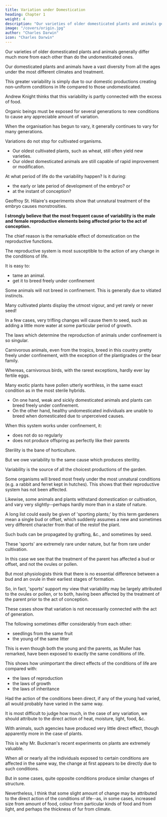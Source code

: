 ```yaml
---
title: Variation under Domestication
heading: Chapter 1
weight: 4
description: "Our varieties of older domesticated plants and animals generally differ much more from each other than do the undomesticated"
image: "/covers/origin.jpg"
author: "Charles Darwin"
icon: "Charles Darwin"
---
```


<!-- Causes of Variability -- Effects of Habit -- Correlation of Growth -- Inheritance -- Character of
Domestic Varieties -- Difficulty of distinguishing between Varieties and Species -- Origin of
Domestic Varieties from one or more Species -- Domestic Pigeons, their Differences and Origin --
Principle of Selection anciently followed, its Effects -- Methodical and Unconscious Selection --
Unknown Origin of our Domestic Productions -- Circumstances favourable to Man's power of
Selection. -->


<!-- The individuals of the same variety of  -->

Our varieties of older domesticated plants and animals generally differ much more from each other than do the undomesticated ones.

<!-- the individuals of any one species or variety in a state of nature.  -->

Our domesticated plants and animals have a vast diversity from all the ages under the most different climates and treatment.

This greater variability is simply due to our domestic productions creating non-uniform conditions in life compared to those undomesticated.

Andrew Knight thinks that this variability is partly connected with the excess of food. 

Organic beings must be exposed for several generations to new conditions to cause any appreciable amount of variation.

When the organisation has begun to vary, it generally continues to vary for many generations. 

Variations do not stop for cultivated organisms.
- Our oldest cultivated plants, such as wheat, still often yield new varieties. 
- Our oldest domesticated animals are still capable of rapid improvement or modification.

At what period of life do the variability happen? Is it during:
- the early or late period of development of the embryo? or 
- at the instant of conception?

Geoffroy St. Hilaire's experiments show that unnatural treatment of the embryo causes monstrosities.

 <!-- and monstrosities cannot be separated by any clear line of distinction from mere variations.  -->

**I strongly believe that the most frequent cause of variability is the male and female reproductive elements being affected prior to the act of conception.**

The chief reason is the remarkable effect of domestication on the reproductive functions. 

The reproductive system is most susceptible to the action of any change in the conditions of life.

It is easy to:
- tame an animal.
- get it to breed freely under confinement

<!-- , even in the many cases when the male and female unite. -->

Some animals will not breed in confinement. This is generally due to vitiated instincts.

Many cultivated plants display the utmost vigour, and yet rarely or never seed!

In a few cases, very trifling changes will cause them to seed, such as adding a little more water at some particular period of growth.

The laws which determine the reproduction of animals under confinement is so singular. 

Carnivorous animals, even from the tropics, breed in this country pretty freely under confinement, with the exception of the plantigrades or the bear family.

Whereas, carnivorous birds, with the rarest exceptions, hardly ever lay fertile eggs.

Many exotic plants have pollen utterly worthless, in the same exact condition as in the most sterile hybrids.

- On one hand, weak and sickly domesticated animals and plants can breed freely under confinement.
- On the other hand, healthy undomesticated individuals are unable to breed when domesticated due to unperceived causes.

 <!-- having their reproductive system so seriously affected by  as to fail in acting. -->

When this system works under confinement, it:
- does not do so regularly
- does not produce offspring as perfectly like their parents

 <!-- or variable. -->

Sterility is the bane of horticulture.

But we owe variability to the same cause which produces sterility.

Variability is the source of all the choicest productions of the garden.

Some organisms will breed most freely under the most unnatural conditions (e.g. a rabbit and ferret kept in hutches). This shows that their reproductive system has not been affected.

Likewise, some animals and plants withstand domestication or cultivation, and vary very slightly--perhaps hardly more than in a state of nature.

A long list could easily be given of 'sporting plants;' by this term gardeners mean a single bud or offset, which suddenly assumes a new and sometimes very different character from that of the restof the plant. 

Such buds can be propagated by grafting, &c., and sometimes by seed.

These 'sports' are extremely rare under nature, but far from rare under cultivation.

In this case we see that the treatment of the parent has affected a bud or offset, and not the ovules or pollen.

But most physiologists think that there is no essential difference between a bud and an ovule in their earliest stages of formation.

So, in fact, 'sports' support my view that variability may be largely attributed to the ovules or pollen, or to both, having been affected by the treatment of the parent prior to the act of conception.

These cases show that variation is not necessarily connected with the act of generation.

The following sometimes differ considerably from each other:
- seedlings from the same fruit
- the young of the same litter

This is even though both the young and the parents, as Muller has remarked, have been exposed to exactly the same conditions of life.

This shows how unimportant the direct effects of the conditions of life are compared with:
- the laws of reproduction
- the laws of growth
- the laws of inheritance

Had the action of the conditions been direct, if any of the young had varied, all would probably have varied in the same way.

It is most difficult to judge how much, in the case of any variation, we should attribute to the direct action of heat, moisture, light, food, &c.

With animals, such agencies have produced very little direct effect, though apparently more in the case of plants.

This is why Mr. Buckman's recent experiments on plants are extremely valuable.

When all or nearly all the individuals exposed to certain conditions are affected in the same way, the change at first appears to be directly due to such conditions.

But in some cases, quite opposite conditions produce similar changes of structure.

Nevertheless, I think that some slight amount of change may be attributed to the direct action of the conditions of life--as, in some cases, increased size from amount of food, colour from particular kinds of food and from light, and perhaps the thickness of fur from climate. 

